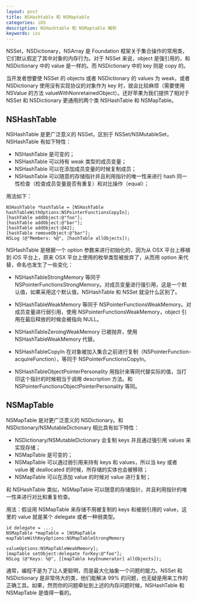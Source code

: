 ```yaml
---
layout: post
title: NSHashtable 和 NSMaptable
categories: iOS
description: NSHashtable 和 NSMaptable 解析
keywords: ios 
---
```


NSSet，NSDictionary，NSArray 是 Foundation 框架关于集合操作的常用类，它们默认假定了其中对象的内存行为。对于 NSSet 来说，object 是强引用的，和 NSDictionary 中的 value 是一样的。而 NSDictionary 中的 key 则是 copy 的。

当开发者想要使 NSSet 的 objects 或者 NSDictionary 的 values 为 weak，或者 NSDictionary 使用没有实现协议的对象作为 key 时，就会比较麻烦（需要使用 NSValue 的方法 valueWithNonretainedObject）。还好苹果为我们提供了相对于 NSSet 和 NSDictionary 更通用的两个类 NSHashTable 和 NSMapTable。

## NSHashTable
NSHashTable 是更广泛意义的 NSSet，区别于 NSSet/NSMutableSet，NSHashTable 有如下特性：

* NSHashTable 是可变的；
* NSHashTable 可以持有 weak 类型的成员变量；
* NSHashTable 可以在添加成员变量的时候复制成员；
* NSHashTable 可以随意的存储指针并且利用指针的唯一性来进行 hash 同一性检查（检查成员变量是否有重复）和对比操作（equal）；

用法如下：
```objc
NSHashTable *hashTable = [NSHashTable hashTableWithOptions:NSPointerFunctionsCopyIn];
[hashTable addObject:@"foo"];
[hashTable addObject:@"bar"]; 
[hashTable addObject:@42];
[hashTable removeObject:@"bar"];
NSLog (@"Members: %@", [hashTable allObjects]);
```
NSHashTable 是根据一个 option 参数来进行初始化的，因为从 OSX 平台上移植到 iOS 平台上，原来 OSX 平台上使用的枚举类型被放弃了，从而用 option 来代替，命名也发生了一些变化：

* NSHashTableStrongMemory
等同于 NSPointerFunctionsStrongMemory。对成员变量进行强引用，这是一个默认值，如果采用这个默认值，NSHashTable 和 NSSet 就没什么区别了。

* NSHashTableWeakMemory
等同于 NSPointerFunctionsWeakMemory。对成员变量进行弱引用，使用 NSPointerFunctionsWeakMemory，object 引用在最后释放的时候会被指向 NULL。

* NSHashTableZeroingWeakMemory
已被抛弃，使用 NSHashTableWeakMemory 代替。

* NSHashTableCopyIn
在对象被加入集合之前进行复制（NSPointerFunction-acquireFunction），等同于 NSPointerFunctionsCopyIn。

* NSHashTableObjectPointerPersonality
用指针来等同代替实际的值，当打印这个指针的时候相当于调用 description 方法。和 NSPointerFunctionsObjectPointerPersonality 等同。

## NSMapTable

NSMapTable 是对更广泛意义的 NSDictionary。和 NSDictionary/NSMutableDictionary 相比具有如下特性：

* NSDictionary/NSMutableDictionary 会复制 keys 并且通过强引用 values 来实现存储；
* NSMapTable 是可变的；
* NSMapTable 可以通过弱引用来持有 keys 和 values，所以当 key 或者 value 被 deallocated 的时候，所存储的实体也会被移除；
* NSMapTable 可以在添加 value 的时候对 value 进行复制；

和 NSHashTable 类似，NSMapTable 可以随意的存储指针，并且利用指针的唯一性来进行对比和重复检查。

用法：假设用 NSMapTable 来存储不用被复制的 keys 和被弱引用的 value，这里的 value 就是某个 delegate 或者一种弱类型。

```objc
id delegate = ...;
NSMapTable *mapTable = [NSMapTable mapTableWithKeyOptions:NSMapTableStrongMemory
                                             valueOptions:NSMapTableWeakMemory];
[mapTable setObject:delegate forKey:@"foo"];
NSLog (@"Keys: %@", [[mapTable keyEnumerator] allObjects]);
```


通常，编程不是为了让人更聪明，而是最大化抽象一个问题的能力。NSSet 和 NSDictionary 是非常伟大的类，他们能解决 99% 的问题，也无疑是用来工作的正确工具。如果，然而你的问题牵扯到上述的内存问题时候，NSHashTable 和 NSMapTable 是值得一看的。